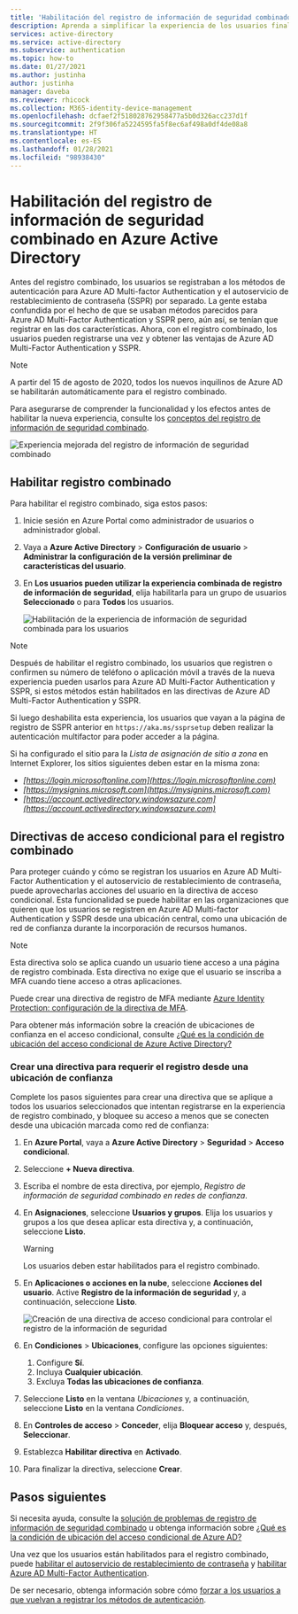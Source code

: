```yaml
---
title: 'Habilitación del registro de información de seguridad combinado: Azure Active Directory'
description: Aprenda a simplificar la experiencia de los usuarios finales con el registro combinado de Azure AD Multi-Factor Authentication y autoservicio de restablecimiento de contraseña.
services: active-directory
ms.service: active-directory
ms.subservice: authentication
ms.topic: how-to
ms.date: 01/27/2021
ms.author: justinha
author: justinha
manager: daveba
ms.reviewer: rhicock
ms.collection: M365-identity-device-management
ms.openlocfilehash: dcfaef2f518028762958477a5b0d326acc237d1f
ms.sourcegitcommit: 2f9f306fa5224595fa5f8ec6af498a0df4de08a8
ms.translationtype: HT
ms.contentlocale: es-ES
ms.lasthandoff: 01/28/2021
ms.locfileid: "98938430"
---
```

# <a name="enable-combined-security-information-registration-in-azure-active-directory"></a>Habilitación del registro de información de seguridad combinado en Azure Active Directory

Antes del registro combinado, los usuarios se registraban a los métodos de autenticación para Azure AD Multi-factor Authentication y el autoservicio de restablecimiento de contraseña (SSPR) por separado. La gente estaba confundida por el hecho de que se usaban métodos parecidos para Azure AD Multi-Factor Authentication y SSPR pero, aún así, se tenían que registrar en las dos características. Ahora, con el registro combinado, los usuarios pueden registrarse una vez y obtener las ventajas de Azure AD Multi-Factor Authentication y SSPR.

> [!NOTE]
> A partir del 15 de agosto de 2020, todos los nuevos inquilinos de Azure AD se habilitarán automáticamente para el registro combinado. 

Para asegurarse de comprender la funcionalidad y los efectos antes de habilitar la nueva experiencia, consulte los [conceptos del registro de información de seguridad combinado](concept-registration-mfa-sspr-combined.md).

![Experiencia mejorada del registro de información de seguridad combinado](media/howto-registration-mfa-sspr-combined/combined-security-info-more-required.png)

## <a name="enable-combined-registration"></a>Habilitar registro combinado

Para habilitar el registro combinado, siga estos pasos:

1. Inicie sesión en Azure Portal como administrador de usuarios o administrador global.
2. Vaya a **Azure Active Directory** > **Configuración de usuario** > **Administrar la configuración de la versión preliminar de características del usuario**.
3. En **Los usuarios pueden utilizar la experiencia combinada de registro de información de seguridad**, elija habilitarla para un grupo de usuarios **Seleccionado** o para **Todos** los usuarios.

   ![Habilitación de la experiencia de información de seguridad combinada para los usuarios](media/howto-registration-mfa-sspr-combined/enable-the-combined-security-info.png)

> [!NOTE]
> Después de habilitar el registro combinado, los usuarios que registren o confirmen su número de teléfono o aplicación móvil a través de la nueva experiencia pueden usarlos para Azure AD Multi-Factor Authentication y SSPR, si estos métodos están habilitados en las directivas de Azure AD Multi-Factor Authentication y SSPR.
>
> Si luego deshabilita esta experiencia, los usuarios que vayan a la página de registro de SSPR anterior en `https://aka.ms/ssprsetup` deben realizar la autenticación multifactor para poder acceder a la página.

Si ha configurado el sitio para la *Lista de asignación de sitio a zona* en Internet Explorer, los sitios siguientes deben estar en la misma zona:

* *[https://login.microsoftonline.com](https://login.microsoftonline.com)*
* *[https://mysignins.microsoft.com](https://mysignins.microsoft.com)*
* *[https://account.activedirectory.windowsazure.com](https://account.activedirectory.windowsazure.com)*

## <a name="conditional-access-policies-for-combined-registration"></a>Directivas de acceso condicional para el registro combinado

Para proteger cuándo y cómo se registran los usuarios en Azure AD Multi-Factor Authentication y el autoservicio de restablecimiento de contraseña, puede aprovecharlas acciones del usuario en la directiva de acceso condicional. Esta funcionalidad se puede habilitar en las organizaciones que quieren que los usuarios se registren en Azure AD Multi-factor Authentication y SSPR desde una ubicación central, como una ubicación de red de confianza durante la incorporación de recursos humanos.

> [!NOTE]
> Esta directiva solo se aplica cuando un usuario tiene acceso a una página de registro combinada. Esta directiva no exige que el usuario se inscriba a MFA cuando tiene acceso a otras aplicaciones.
>
> Puede crear una directiva de registro de MFA mediante [Azure Identity Protection: configuración de la directiva de MFA](../identity-protection/howto-identity-protection-configure-mfa-policy.md).

Para obtener más información sobre la creación de ubicaciones de confianza en el acceso condicional, consulte [¿Qué es la condición de ubicación del acceso condicional de Azure Active Directory?](../conditional-access/location-condition.md#named-locations)

### <a name="create-a-policy-to-require-registration-from-a-trusted-location"></a>Crear una directiva para requerir el registro desde una ubicación de confianza

Complete los pasos siguientes para crear una directiva que se aplique a todos los usuarios seleccionados que intentan registrarse en la experiencia de registro combinado, y bloquee su acceso a menos que se conecten desde una ubicación marcada como red de confianza:

1. En **Azure Portal**, vaya a **Azure Active Directory** > **Seguridad** > **Acceso condicional**.
1. Seleccione **+ Nueva directiva**.
1. Escriba el nombre de esta directiva, por ejemplo, *Registro de información de seguridad combinado en redes de confianza*.
1. En **Asignaciones**, seleccione **Usuarios y grupos**. Elija los usuarios y grupos a los que desea aplicar esta directiva y, a continuación, seleccione **Listo**.

   > [!WARNING]
   > Los usuarios deben estar habilitados para el registro combinado.

1. En **Aplicaciones o acciones en la nube**, seleccione **Acciones del usuario**. Active **Registro de la información de seguridad** y, a continuación, seleccione **Listo**.

    ![Creación de una directiva de acceso condicional para controlar el registro de la información de seguridad](media/howto-registration-mfa-sspr-combined/require-registration-from-trusted-location.png)

1. En **Condiciones** > **Ubicaciones**, configure las opciones siguientes:
   1. Configure **Sí**.
   1. Incluya **Cualquier ubicación**.
   1. Excluya **Todas las ubicaciones de confianza**.
1. Seleccione **Listo** en la ventana *Ubicaciones* y, a continuación, seleccione **Listo** en la ventana *Condiciones*.
1. En **Controles de acceso** > **Conceder**, elija **Bloquear acceso** y, después, **Seleccionar**.
1. Establezca **Habilitar directiva** en **Activado**.
1. Para finalizar la directiva, seleccione **Crear**.

## <a name="next-steps"></a>Pasos siguientes

Si necesita ayuda, consulte la [solución de problemas de registro de información de seguridad combinado](howto-registration-mfa-sspr-combined-troubleshoot.md) u obtenga información sobre [¿Qué es la condición de ubicación del acceso condicional de Azure AD?](../conditional-access/location-condition.md)

Una vez que los usuarios están habilitados para el registro combinado, puede [habilitar el autoservicio de restablecimiento de contraseña](tutorial-enable-sspr.md) y [habilitar Azure AD Multi-Factor Authentication](tutorial-enable-azure-mfa.md).

De ser necesario, obtenga información sobre cómo [forzar a los usuarios a que vuelvan a registrar los métodos de autenticación](howto-mfa-userdevicesettings.md#manage-user-authentication-options).
